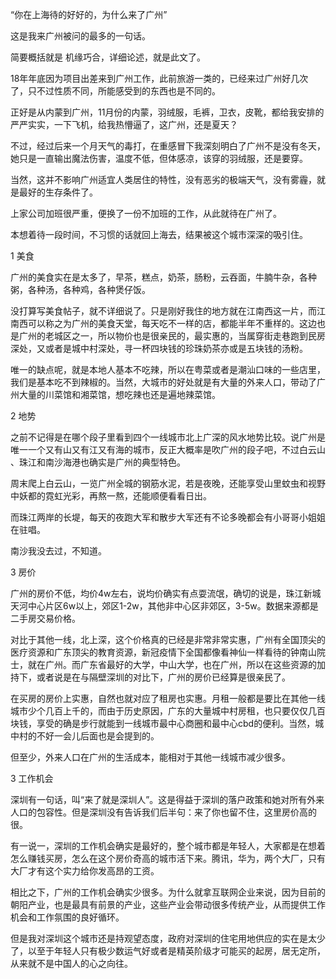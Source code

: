 “你在上海待的好好的，为什么来了广州”

这是我来广州被问的最多的一句话。

简要概括就是 机缘巧合，详细论述，就是此文了。



18年年底因为项目出差来到广州工作，此前旅游一类的，已经来过广州好几次了，只不过性质不同，所能感受到的东西也是不同的。

正好是从内蒙到广州，11月份的内蒙，羽绒服，毛裤，卫衣，皮靴，都给我安排的严严实实，一下飞机，给我热懵逼了，这广州，还是夏天？

不过，经过后来一个月天气的毒打，在重感冒下我深刻明白了广州不是没有冬天，她只是一直输出魔法伤害，温度不低，但体感凉，该穿的羽绒服，还是要穿。

当然，这并不影响广州适宜人类居住的特性，没有恶劣的极端天气，没有雾霾，就是最好的生存条件了。

上家公司加班很严重，便换了一份不加班的工作，从此就待在广州了。

本想着待一段时间，不习惯的话就回上海去，结果被这个城市深深的吸引住。

1 美食

广州的美食实在是太多了，早茶，糕点，奶茶，肠粉，云吞面，牛腩牛杂，各种粥，各种汤，各种鸡，各种煲仔饭。

没打算写美食帖子，就不详细说了。只是刚好我住的地方就在江南西这一片，而江南西可以称之为广州的美食天堂，每天吃不一样的店，都能半年不重样的。这边也是广州的老城区之一，所以物价也是很亲民的，最实惠的，当属穿街走巷跑到民房深处，又或者是城中村深处，寻一杯四块钱的珍珠奶茶亦或是五块钱的汤粉。

唯一的缺点呢，就是本地人基本不吃辣，所以在粤菜或者是潮汕口味的一些店里，我们是基本吃不到辣椒的。当然，大城市的好处就是有大量的外来人口，带动了广州大量的川菜馆和湘菜馆，想吃辣也还是遍地辣菜馆。

2 地势

之前不记得是在哪个段子里看到四个一线城市北上广深的风水地势比较。说广州是唯一一个又有山又有江又有海的城市，反正大概率是吹广州的段子吧，不过白云山 、珠江和南沙海港也确实是广州的典型特色。

周末爬上白云山，一览广州全城的钢筋水泥，若是夜晚，还能享受山里蚊虫和视野中妖都的霓虹光彩，再熬一熬，还能顺便看看日出。

而珠江两岸的长堤，每天的夜跑大军和散步大军还有不论多晚都会有小哥哥小姐姐在驻唱。

南沙我没去过，不知道。

3 房价

广州的房价不低，均价4w左右，说均价确实有点耍流氓，确切的说是，珠江新城天河中心片区6w以上，郊区1-2w，其他非中心区非郊区，3-5w。数据来源都是二手房交易价格。

对比于其他一线，北上深，这个价格真的已经是非常非常实惠，广州有全国顶尖的医疗资源和广东顶尖的教育资源，新冠疫情下全国都像看神仙一样看待的钟南山院士，就在广州。而广东省最好的大学，中山大学，也在广州，所以在这些资源的加持下，或者说是在与隔壁深圳的对比下，广州的房价已经算是很亲民了。

在买房的房价上实惠，自然也就对应了租房也实惠。月租一般都是要比在其他一线城市少个几百上千的，而由于历史原因，广东的大量城中村房租，也只要仅仅几百块钱，享受的确是步行就能到一线城市最中心商圈和最中心cbd的便利。当然，城中村的不好一会儿后面也是会提到的。

但至少，外来人口在广州的生活成本，能相对于其他一线城市减少很多。

3 工作机会

深圳有一句话，叫“来了就是深圳人”。这是得益于深圳的落户政策和她对所有外来人口的包容性。但是深圳没有告诉我们后半句：来了你也留不住，这里房价高的很。

有一说一，深圳的工作机会确实是最好的，整个城市都是年轻人，大家都是在想着怎么赚钱买房，怎么在这个房价奇高的城市活下来。腾讯，华为，两个大厂，只有大厂才有这个实力给你发高昂的工资。

相比之下，广州的工作机会确实少很多。为什么就拿互联网企业来说，因为目前的朝阳产业，也是最具有前景的产业，这些产业会带动很多传统产业，从而提供工作机会和工作氛围的良好循环。

但是我对深圳这个城市还是持观望态度，政府对深圳的住宅用地供应的实在是太少了，以至于年轻人只有极少数运气好或者是精英阶级才可能买的起房，居无定所，从来就不是中国人的心之向往。



